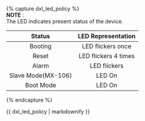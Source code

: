 {% capture dxl_led_policy %}  
**NOTE** :  
The LED indicates present status of the device.

|       Status       |  LED Representation  |
|:------------------:|:--------------------:|
|      Booting       |  LED flickers once   |
|       Reset        | LED flickers 4 times |
|       Alarm        |     LED flickers     |
| Slave Mode(MX-106) |        LED On        |
|     Boot Mode      |        LED On        |

{% endcapture %}
<div class="notice">{{ dxl_led_policy | markdownify }}</div>
